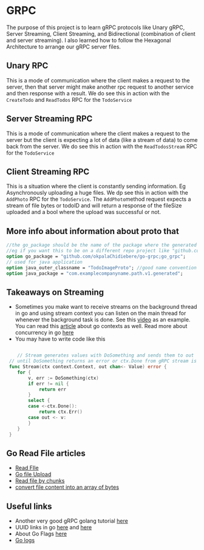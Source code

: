 # GRPC

The purpose of this project is to learn gRPC protocols like Unary gRPC, Server Streaming, Client Streaming, and Bidirectional (combination of client and server streaming). I also learned how to follow the Hexagonal Architecture to arrange our gRPC server files.

## Unary RPC

This is a mode of communication where the client makes a request to the server, then that server might make another rpc request to another service and then response with a result. We do see this in action with the `CreateTodo` and `ReadTodos` RPC for the `TodoService`

## Server Streaming RPC

This is a mode of communication where the client makes a request to the server but the client is expecting a lot of data (like a stream of data) to come back from the server. We do see this in action with the `ReadTodosStream` RPC for the `TodoService`

## Client Streaming RPC

This is a situation where the client is constantly sending information. Eg Asynchronously uploading a huge files. We dp see this in action with the `AddPhoto` RPC for the `TodoService`. The `AddPhoto`method request expects a stream of file bytes or todoID and will return a response of the fileSize uploaded and a bool where the upload was successful or not.

## More info about information about proto that

```proto
//the go_package should be the name of the package where the generated will be.
//eg if you want this to be on a different repo project like "github.com/okpalaChidiebere/generated-protos/todos/v1
option go_package = "github.com/okpalaChidiebere/go-grpc;go_grpc";
// used for java application
option java_outer_classname = "TodoImageProto"; //good name convention is ${fileName}Proto
option java_package = "com.examplecompanyname.path.v1.generated";
```

## Takeaways on Streaming

- Sometimes you make want to receive streams on the background thread in go and using stream context you can listen on the main thread for whenever the background task is done. See this [video](https://www.youtube.com/watch?v=l_74x_qQZB8) as an example. You can read this [article](https://www.digitalocean.com/community/tutorials/how-to-use-contexts-in-go) about go contexts as well. Read more about concurrency in go [here](https://go.dev/blog/pipelines)
- You may have to write code like this

```go

	// Stream generates values with DoSomething and sends them to out
 // until DoSomething returns an error or ctx.Done from gRPC stream is closed.
 func Stream(ctx context.Context, out chan<- Value) error {
 	for {
 		v, err := DoSomething(ctx)
 		if err != nil {
 			return err
 		}
 		select {
 		case <-ctx.Done():
 			return ctx.Err()
 		case out <- v:
 		}
 	}
 }
```

## Go Read File articles

- [Read FIle](https://zetcode.com/golang/readfile/)
- [Go file Upload](https://tutorialedge.net/golang/go-file-upload-tutorial/)
- [Read file by chunks](https://gist.github.com/rodkranz/90c82583987a15e3d0f2c4678f2835c7)
- [convert file content into an array of bytes](https://socketloop.com/tutorials/convert-file-content-into-array-of-bytes-in-go)

## Useful links

- Another very good gRPC golang tutorial [here](https://earthly.dev/blog/golang-grpc-example/)
- UUID links in go [here](https://yourbasic.org/golang/generate-uuid-guid/) and [here](https://stackoverflow.com/questions/67729822/how-to-generate-a-deterministic-set-of-uuids-in-golang)
- About Go Flags [here](https://www.developer.com/languages/flag-package-go-golang/)
- [Go logs](https://stackoverflow.com/questions/70521948/why-dont-i-see-fmt-logs-in-my-terminal-when-running-go-app-locally)
